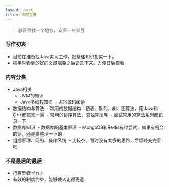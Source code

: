 ```yaml
---
layout: post
title: 博客立意
---
```

> 总要寻找一个地方，安置一些岁月

### 写作初衷
- 目前在准备找Java实习工作，把基础知识扎实一下。
- 把平时看到的好的文章咀嚼之后记录下来，方便日后查看

### 内容分类
- Java相关
  - JVM的知识
  - Java多线程知识
  - JDK源码阅读
- 数据结构与算法
  - 常用的数据结构：链表、队列、树、图算法，用Java和C++都实现一遍
  - 常用的排序算法，查找算法等
  - 面试常用的算法系列都记录一下
- 数据库知识
  - 数据库的基本原理
  - MongoDB和Redis有过尝试，如果有机会的话，还是要整理一下的
- 组成原理、网络、操作系统
  - 比较杂，暂时没有太多的思路，后续补充完善吧
 
 
### 不是最后的最后
 - 行百里者半九十
 - 有效的制度约束，能够使人走得更远
